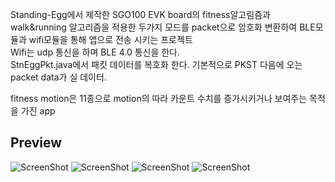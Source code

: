 Standing-Egg에서 제작한 SGO100 EVK board의 fitness알고림즘과 walk&running 알고리즘을 적용한 두가지 모드를 packet으로 암호화 변환하여 BLE모듈과 wifi모듈을 통해 앱으로 전송 시키는 프로젝트<br>
Wifi는 udp 통신을 하며 BLE 4.0 통신을 한다.<br>StnEggPkt.java에서 패킷 데이터를 복호화 한다. 기본적으로 PKST 다음에 오는 packet data가 실 데이터.<br>

fitness motion은 11종으로 motion의 따라 카운트 수치를 증가시키거나 보여주는 목적을 가진 app<br>

## Preview
![ScreenShot](./screenshot/demo1.jpg)
![ScreenShot](./screenshot/demo2.jpg)
![ScreenShot](./screenshot/demo3.jpg)
![ScreenShot](./screenshot/demo4.jpg)